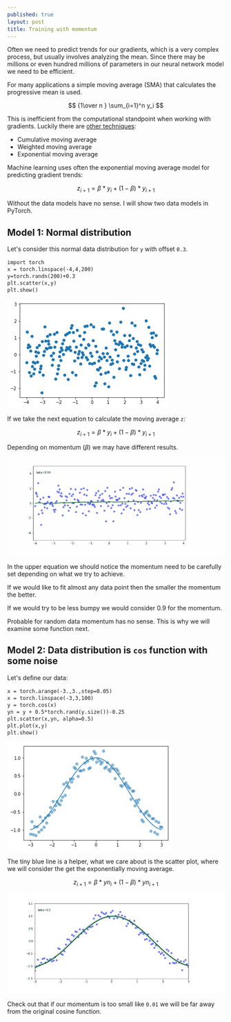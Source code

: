 ```yaml
---
published: true
layout: post
title: Training with momentum
---
```


Often we need to predict trends for our gradients, which is a very complex process, but usually involves analyzing the mean. Since there may be millions or even hundred millions of parameters in our neural network model we need to be efficient.

For many applications a simple moving average (SMA) that calculates the progressive mean is used.

$$ {1\over n } \sum_{i=1}^n y_i  $$

This is inefficient from the computational standpoint when working with gradients. Luckily there are [other techniques](https://en.wikipedia.org/wiki/Moving_average):

* Cumulative moving average
* Weighted moving average
* Exponential moving average

Machine learning uses often the exponential moving average model for predicting gradient trends:

$$z_{i+1} = \beta * y_i + (1-\beta) * y_{i+1}$$

Without the data models have no sense. I will show two data models in PyTorch.

## Model 1: Normal distribution 

Let's consider this normal data distribution for `y` with offset `0.3`.
```
import torch
x = torch.linspace(-4,4,200)
y=torch.randn(200)+0.3
plt.scatter(x,y)
plt.show()
```

![IMG](/images/momentum1.png)

If we take the next equation to calculate the moving average `z`:

$$z_{i+1} = \beta * y_i + (1-\beta) * y_{i+1}$$

Depending on momentum ($\beta$) we may have different results.

![IMG](/images/momentum2.gif)

In the upper equation we should notice the momentum need to be carefully set depending on what we try to achieve.

If we would like to fit almost any data point then the smaller the momentum the better.

If we would try to be less bumpy we would consider 0.9 for the momentum.

Probable for random data momentum has no sense. This is why we will examine some function next.


## Model 2: Data distribution is `cos` function with some noise

Let's define our data:

```
x = torch.arange(-3.,3.,step=0.05)
x = torch.linspace(-3,3,100)
y = torch.cos(x)
yn = y + 0.5*torch.rand(y.size())-0.25
plt.scatter(x,yn, alpha=0.5)
plt.plot(x,y)
plt.show()
```

![IMG](/images/momentum3.png)

The tiny blue line is a helper, what we care about is the scatter plot, where we will consider the get the exponentially moving average.

$$z_{i+1} = \beta * yn_i + (1-\beta) * yn_{i+1}$$


![IMG](/images/momentum4.gif)

Check out that if our momentum is too small like `0.01` we will be far away from the original cosine function.

